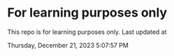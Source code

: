 # For learning purposes only
This repo is for learning purposes only.
Last updated at

Thursday, December 21, 2023 5:07:57 PM

